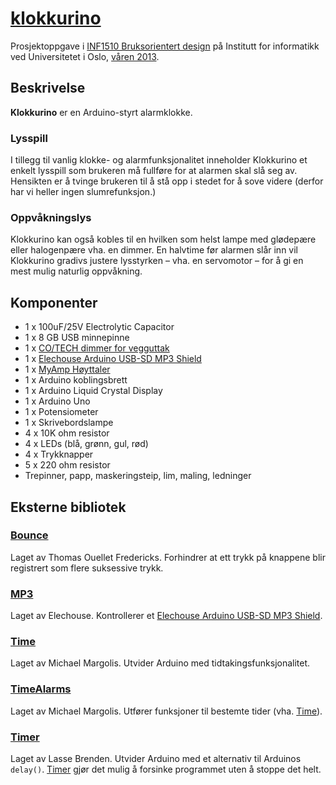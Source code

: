 # [klokkurino](https://github.com/lassebrenden/klokkurino)

Prosjektoppgave i [INF1510 Bruksorientert design](http://www.uio.no/studier/emner/matnat/ifi/INF1510) på Institutt for informatikk ved Universitetet i Oslo, [våren 2013](http://www.uio.no/studier/emner/matnat/ifi/INF1510/v13).

## Beskrivelse

**Klokkurino** er en Arduino-styrt alarmklokke.

### Lysspill

I tillegg til vanlig klokke- og alarmfunksjonalitet inneholder Klokkurino et enkelt lysspill som brukeren må fullføre for at alarmen skal slå seg av. Hensikten er å tvinge brukeren til å stå opp i stedet for å sove videre (derfor har vi heller ingen slumrefunksjon.)

### Oppvåkningslys

Klokkurino kan også kobles til en hvilken som helst lampe med glødepære eller halogenpære vha. en dimmer. En halvtime før alarmen slår inn vil Klokkurino gradivs justere lysstyrken – vha. en servomotor – for å gi en mest mulig naturlig oppvåkning.

## Komponenter

* 1 x 100uF/25V Electrolytic Capacitor
* 1 x 8 GB USB minnepinne
* 1 x [CO/TECH dimmer for vegguttak](http://www.clasohlson.com/no/Dimmer/36-2337)
* 1 x [Elechouse Arduino USB-SD MP3 Shield](http://www.elechouse.com/elechouse/index.php?main_page=product_info&cPath=168_170&products_id=2193)
* 1 x [MyAmp Høyttaler](http://www.coolstuff.no/MyAmp-Hoyttaler)
* 1 x Arduino koblingsbrett
* 1 x Arduino Liquid Crystal Display
* 1 x Arduino Uno
* 1 x Potensiometer
* 1 x Skrivebordslampe
* 4 x 10K ohm resistor
* 4 x LEDs (blå, grønn, gul, rød)
* 4 x Trykknapper
* 5 x 220 ohm resistor
* Trepinner, papp, maskeringsteip, lim, maling, ledninger

## Eksterne bibliotek

### [Bounce](http://playground.arduino.cc/code/bounce)

Laget av Thomas Ouellet Fredericks. Forhindrer at ett trykk på knappene blir registrert som flere suksessive trykk.

### [MP3](http://www.elechouse.com/elechouse/index.php?main_page=product_info&cPath=168_170&products_id=2193)

Laget av Elechouse. Kontrollerer et [Elechouse Arduino USB-SD MP3 Shield](http://www.elechouse.com/elechouse/index.php?main_page=product_info&cPath=168_170&products_id=2193).

### [Time](http://www.pjrc.com/teensy/td_libs_Time.html)

Laget av Michael Margolis. Utvider Arduino med tidtakingsfunksjonalitet.

### [TimeAlarms](http://www.pjrc.com/teensy/td_libs_TimeAlarms.html)

Laget av Michael Margolis. Utfører funksjoner til bestemte tider (vha. [Time](http://www.pjrc.com/teensy/td_libs_Time.html)).

### [Timer](https://github.com/lassebrenden/klokkurino/tree/master/Documents/Arduino/libraries/Timer)

Laget av Lasse Brenden. Utvider Arduino med et alternativ til Arduinos `delay()`.  [Timer](https://github.com/lassebrenden/klokkurino/tree/master/Documents/Arduino/libraries/Timer) gjør det mulig å forsinke programmet uten å stoppe det helt.
